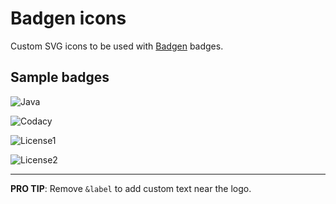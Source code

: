 # Badgen icons

Custom SVG icons to be used with [Badgen](https://badgen.net) badges.

## Sample badges

![Java](https://badgen.net/badge/Java/Java%2018/orange?icon=https://raw.githubusercontent.com/rob93c/Badgen-Icons/master/icons/java-logo.svg&label) 

![Codacy](https://badgen.net/codacy/grade/361904c6ec0d4a1490aa7d5593f8e26a?icon=https://raw.githubusercontent.com/rob93c/Badgen-Icons/master/icons/codacy-logo.svg) 

![License1](https://badgen.net/badge/license/MIT/grey?icon=https://raw.githubusercontent.com/rob93c/Badgen-Icons/master/icons/license-paper.svg&label)

![License2](https://badgen.net/badge/license/BSD/grey?icon=https://raw.githubusercontent.com/rob93c/Badgen-Icons/master/icons/license-scale.svg&label) 

---

**PRO TIP**: Remove `&label` to add custom text near the logo.
